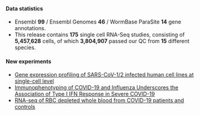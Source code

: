 #### Data statistics

- Ensembl **99** / Ensembl Genomes **46** / WormBase ParaSite **14** gene annotations.   
- This release contains **175** single cell RNA-Seq studies, consisting of **5,457,628** cells, of which **3,804,907** passed our QC from **15** different species.

#### New experiments
- [Gene expression profiling of SARS-CoV-1/2 infected human cell lines at single-cell level](https://www.ebi.ac.uk/gxa/sc/experiments/E-CURD-53)
- [Immunophenotyping of COVID-19 and Influenza Underscores the Association of Type I IFN Response in Severe COVID-19](https://www.ebi.ac.uk/gxa/sc/experiments/E-GEOD-149689)
- [RNA-seq of RBC depleted whole blood from COVID-19 patients and controls](https://www.ebi.ac.uk/gxa/sc/experiments/E-MTAB-9221)
